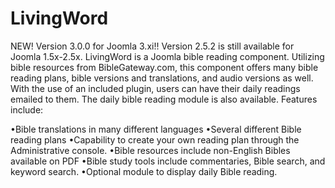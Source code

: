 # LivingWord

NEW! Version 3.0.0 for Joomla 3.xi!! Version 2.5.2 is still available for Joomla 1.5x-2.5x.  LivingWord is a Joomla bible reading component. Utilizing bible resources from BibleGateway.com, this component offers many bible reading plans, bible versions and translations, and audio versions as well. With the use of an included plugin, users can have their daily readings emailed to them. The daily bible reading module is also available.  Features include:

•Bible translations in many different languages
•Several different Bible reading plans
•Capability to create your own reading plan through the Administrative console.
•Bible resources include non-English Bibles available on PDF
•Bible study tools include commentaries, Bible search, and keyword search.
•Optional module to display daily Bible reading.
